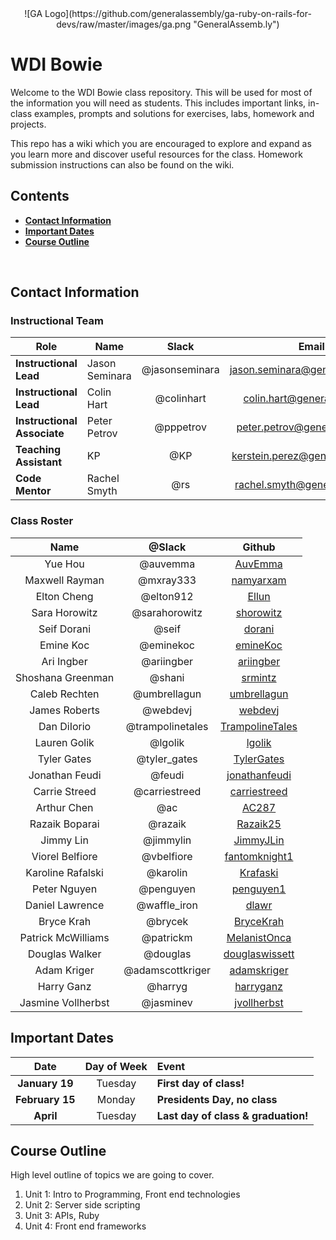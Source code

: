 <center>
![GA Logo](https://github.com/generalassembly/ga-ruby-on-rails-for-devs/raw/master/images/ga.png "GeneralAssemb.ly")
</center>

# WDI Bowie

Welcome to the WDI Bowie class repository. This will be used for most of the information you will need as students. This includes important links, in-class examples, prompts and solutions for exercises, labs, homework and projects.

This repo has a wiki which you are encouraged to explore and expand as you learn more and discover useful resources for the class. Homework submission instructions can also be found on the wiki.

## Contents

- [**Contact Information**](#contact-information)
- [**Important Dates**](#important-dates)
- [**Course Outline**](#course-outline)

<br>

## Contact Information

### Instructional Team

| Role                   | Name               | Slack       | Email         | GitHub |
|------------------------|--------------------|:-------------:|:-------------:|:------:|
| **Instructional Lead** | Jason Seminara | @jasonseminara | jason.seminara@generalassemb.ly | [jasonseminara](https://github.com/jasonseminara) |
| **Instructional Lead** | Colin Hart | @colinhart | colin.hart@generalassemb.ly | [ColinTheRobot](https://github.com/ColinTheRobot) |
| **Instructional Associate** | Peter Petrov | @pppetrov | peter.petrov@generalassemb.ly | [pppetrov](https://github.com/pppetrov) |
| **Teaching Assistant** | KP | @KP | kerstein.perez@generalassemb.ly | [kersteinperez](https://github.com/kersteinperez) |
| **Code Mentor** | Rachel Smyth | @rs | rachel.smyth@generalassemb.ly | [RachelScodes](https://github.com/RachelScodes) |

### Class Roster

| Name | @Slack | Github |
| :--: | :----: | :----: |
|Yue Hou|@auvemma|[AuvEmma](https://github.com/AuvEmma)|
|Maxwell Rayman|@mxray333|[namyarxam](https://github.com/namyarxam)|
|Elton Cheng|@elton912|[Ellun](https://github.com/Ellun)|
|Sara Horowitz|@sarahorowitz|[shorowitz](https://github.com/shorowitz)|
|Seif Dorani|@seif|[dorani](https://github.com/dorani)|
|Emine Koc|@eminekoc|[emineKoc](https://github.com/emineKoc)|
|Ari Ingber|@ariingber|[ariingber](https://github.com/ariingber)|
|Shoshana Greenman|@shani|[srmintz](https://github.com/srmintz)|
|Caleb Rechten|@umbrellagun|[umbrellagun](https://github.com/umbrellagun)|
|James Roberts|@webdevj|[webdevj](https://github.com/webdevj)|
|Dan DiIorio|@trampolinetales|[TrampolineTales](https://github.com/TrampolineTales)|
|Lauren Golik|@lgolik|[lgolik](https://github.com/lgolik)|
|Tyler Gates|@tyler_gates|[TylerGates](https://github.com/TylerKGates)|
|Jonathan Feudi|@feudi|[jonathanfeudi](https://github.com/jonathanfeudi)|
|Carrie Streed|@carriestreed|[carriestreed](https://github.com/carriestreed)|
|Arthur Chen|@ac|[AC287](https://github.com/AC287)|
|Razaik Boparai|@razaik|[Razaik25](https://github.com/Razaik25)|
|Jimmy Lin|@jimmylin|[JimmyJLin](https://github.com/JimmyJLin)|
|Viorel Belfiore|@vbelfiore|[fantomknight1](https://github.com/fantomknight1)|
|Karoline Rafalski|@karolin|[Krafaski](https://github.com/Krafalski)|
|Peter Nguyen|@penguyen|[penguyen1](https://github.com/penguyen1)|
|Daniel Lawrence|@waffle_iron|[dlawr](https://github.com/dlawr)|
|Bryce Krah|@brycek|[BryceKrah](https://github.com/BryceKrah)|
|Patrick McWilliams|@patrickm|[MelanistOnca](https://github.com/MelanistOnca)|
|Douglas Walker|@douglas|[douglaswissett](https://github.com/douglaswissett)|
|Adam Kriger|@adamscottkriger|[adamskriger](https://github.com/adamskriger)|
|Harry Ganz|@harryg|[harryganz](https://github.com/harryganz)|
|Jasmine Vollherbst|@jasminev|[jvollherbst](https://github.com/jvollherbst)|

## Important Dates

| Date | Day of Week | Event |
|:----:|:-----------:|:------|
| **January 19**  | Tuesday  | **First day of class!** |
| **February 15** | Monday  | **Presidents Day, no class** |
| **April**    | Tuesday | **Last day of class & graduation!** |

## Course Outline

High level outline of topics we are going to cover.

1. Unit 1: Intro to Programming, Front end technologies
2. Unit 2: Server side scripting
3. Unit 3: APIs, Ruby
4. Unit 4: Front end frameworks

